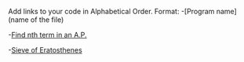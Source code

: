 Add links to your code in Alphabetical Order.
Format: -[Program name](name of the file)

-[Find nth term in an A.P.](nth_term_ap.cpp)

-[Sieve of Eratosthenes](sieve_of_eratosthenes.cpp)

